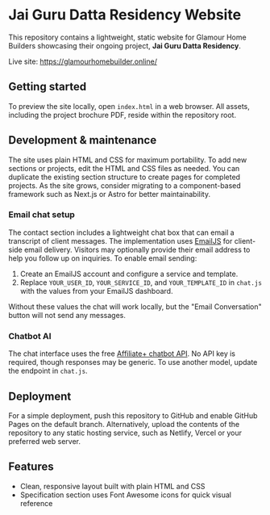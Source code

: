 # Jai Guru Datta Residency Website

This repository contains a lightweight, static website for Glamour Home Builders showcasing their ongoing project,
**Jai Guru Datta Residency**.

Live site: https://glamourhomebuilder.online/

## Getting started

To preview the site locally, open `index.html` in a web browser. All assets, including the project brochure PDF, reside
within the repository root.

## Development & maintenance

The site uses plain HTML and CSS for maximum portability. To add new sections or projects, edit the HTML and CSS files as
needed. You can duplicate the existing section structure to create pages for completed projects. As the site grows,
consider migrating to a component-based framework such as Next.js or Astro for better maintainability.

### Email chat setup

The contact section includes a lightweight chat box that can email a transcript of client messages. The implementation uses [EmailJS](https://www.emailjs.com/) for client-side email delivery. Visitors may optionally provide their email address to help you follow up on inquiries. To enable email sending:

1. Create an EmailJS account and configure a service and template.
2. Replace `YOUR_USER_ID`, `YOUR_SERVICE_ID`, and `YOUR_TEMPLATE_ID` in `chat.js` with the values from your EmailJS
   dashboard.

Without these values the chat will work locally, but the "Email Conversation" button will not send any messages.

### Chatbot AI

The chat interface uses the free [Affiliate+ chatbot API](https://api.affiliateplus.xyz/). No API key is required, though responses may be generic. To use another model, update the endpoint in `chat.js`.

## Deployment

For a simple deployment, push this repository to GitHub and enable GitHub Pages on the default branch. Alternatively,
upload the contents of the repository to any static hosting service, such as Netlify, Vercel or your preferred web
server.

## Features

- Clean, responsive layout built with plain HTML and CSS
- Specification section uses Font Awesome icons for quick visual reference

